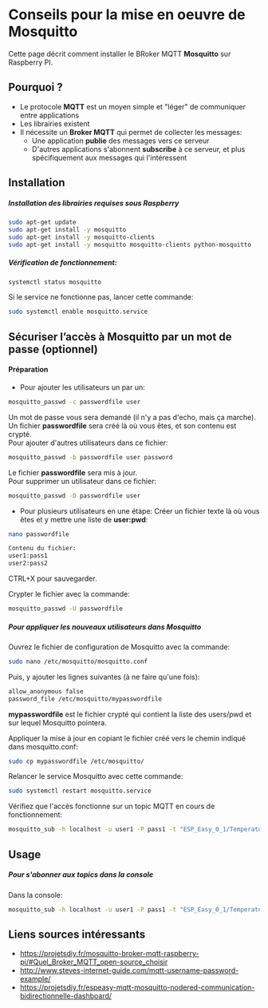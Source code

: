 # Conseils pour la mise en oeuvre de Mosquitto

Cette page décrit comment installer le BRoker MQTT **Mosquitto** sur Raspberry PI.

## Pourquoi ?
- Le protocole **MQTT** est un moyen simple et "léger" de communiquer entre applications  
- Les librairies existent  
- Il nécessite un **Broker MQTT** qui permet de collecter les messages:  
  - Une application **publie** des messages vers ce serveur  
  - D'autres applications s'abonnent **subscribe** à ce serveur, et plus spécifiquement aux messages qui l'intéressent  

## Installation
##### Installation des librairies requises sous Raspberry
```bash
sudo apt-get update
sudo apt-get install -y mosquitto
sudo apt-get install -y mosquitto-clients
sudo apt-get install -y mosquitto mosquitto-clients python-mosquitto
```

##### Vérification de fonctionnement:
```bash
systemctl status mosquitto
```
Si le service ne fonctionne pas, lancer cette commande:
```bash
sudo systemctl enable mosquitto.service
```

## Sécuriser l’accès à Mosquitto par un mot de passe (optionnel)
#### Préparation
- Pour ajouter les utilisateurs un par un:
```bash
mosquitto_passwd -c passwordfile user
```
Un mot de passe vous sera demandé (il n'y a pas d'echo, mais ça marche).  
Un fichier **passwordfile** sera créé là où vous êtes, et son contenu est crypté.  
Pour ajouter d'autres utilisateurs dans ce fichier:
```bash
mosquitto_passwd -b passwordfile user password
```
Le fichier **passwordfile** sera mis à jour.  
Pour supprimer un utilisateur dans ce fichier:
```bash
mosquitto_passwd -D passwordfile user
``` 

- Pour plusieurs utilisateurs en une étape:
Créer un fichier texte là où vous êtes et y mettre une liste de **user:pwd**:
```bash
nano passwordfile

Contenu du fichier:
user1:pass1
user2:pass2
```
CTRL+X pour sauvegarder.  

Crypter le fichier avec la commande:
```bash
mosquitto_passwd -U passwordfile
```

##### Pour appliquer les nouveaux utilisateurs dans Mosquitto   
Ouvrez le fichier de configuration de Mosquitto avec la commande:
```bash
sudo nano /etc/mosquitto/mosquitto.conf
```
Puis, y ajouter les lignes suivantes (à ne faire qu'une fois):
```bash
allow_anonymous false
password_file /etc/mosquitto/mypasswordfile
```
**mypasswordfile** est le fichier crypté qui contient la liste des users/pwd et sur lequel Mosquitto pointera.  

Appliquer la mise à jour en copiant le fichier créé vers le chemin indiqué dans mosquitto.conf:
```bash
sudo cp mypasswordfile /etc/mosquitto/
```
Relancer le service Mosquitto avec cette commande:
```bash
sudo systemctl restart mosquitto.service
```
Vérifiez que l'accès fonctionne sur un topic MQTT en cours de fonctionnement:
```bash
mosquitto_sub -h localhost -u user1 -P pass1 -t "ESP_Easy_0_1/Temperature/Analog" -v
```

## Usage
##### Pour s'abonner aux topics dans la console
Dans la console:  
```bash
mosquitto_sub -h localhost -u user1 -P pass1 -t "ESP_Easy_0_1/Temperature/Analog" -v
```

Liens sources intéressants
--------------------------
- https://projetsdiy.fr/mosquitto-broker-mqtt-raspberry-pi/#Quel_Broker_MQTT_open-source_choisir
- http://www.steves-internet-guide.com/mqtt-username-password-example/
- https://projetsdiy.fr/espeasy-mqtt-mosquitto-nodered-communication-bidirectionnelle-dashboard/
